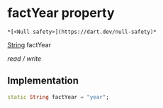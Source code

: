 


# factYear property




    *[<Null safety>](https://dart.dev/null-safety)*


[String](https://api.flutter.dev/flutter/dart-core/String-class.html) factYear
  
_read / write_






## Implementation

```dart
static String factYear = "year";


```







